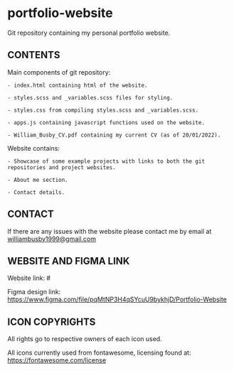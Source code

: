 # portfolio-website

  Git repository containing my personal portfolio website. 

## CONTENTS

  Main components of git repository: 

    - index.html containing html of the website.

    - styles.scss and _variables.scss files for styling. 

    - styles.css from compiling styles.scss and _variables.scss.

    - apps.js containing javascript functions used on the website.

    - William_Busby_CV.pdf containing my current CV (as of 20/01/2022).

  Website contains:

    - Showcase of some example projects with links to both the git repositories and project websites.

    - About me section.

    - Contact details.

## CONTACT

  If there are any issues with the website please contact me by email at williambusby1999@gmail.com

## WEBSITE AND FIGMA LINK

  Website link: #

  Figma design link: https://www.figma.com/file/pqMtNP3H4qSYcuU9bykhjD/Portfolio-Website

## ICON COPYRIGHTS

  All rights go to respective owners of each icon used.

  All icons currently used from fontawesome, licensing found at: https://fontawesome.com/license

